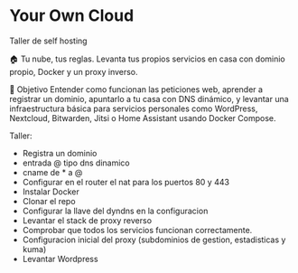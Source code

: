 # Your Own Cloud
Taller de self hosting

🏠 Tu nube, tus reglas.
Levanta tus propios servicios en casa con dominio propio, Docker y un proxy inverso.

🧠 Objetivo
Entender como funcionan las peticiones web, aprender a registrar un dominio, apuntarlo a tu casa con DNS dinámico, y levantar una infraestructura básica para servicios personales como WordPress, Nextcloud, Bitwarden, Jitsi o Home Assistant usando Docker Compose.

Taller:
- Registra un dominio
- entrada @ tipo dns dinamico
- cname de * a @
- Configurar en el router el nat para los puertos 80 y 443
- Instalar Docker
- Clonar el repo
- Configurar la llave del dyndns en la configuracion
- Levantar el stack de proxy reverso
- Comprobar que todos los servicios funcionan correctamente.
- Configuracion inicial del proxy (subdominios de gestion, estadisticas y kuma)
- Levantar Wordpress
